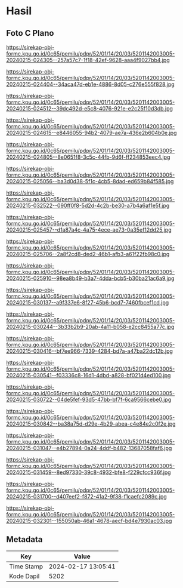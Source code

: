 # Hasil

## Foto C Plano

https://sirekap-obj-formc.kpu.go.id/0c65/pemilu/pdpr/52/01/14/20/03/5201142003005-20240215-024305--257a57c7-1f18-42ef-9628-aaa4f9027bb4.jpg

https://sirekap-obj-formc.kpu.go.id/0c65/pemilu/pdpr/52/01/14/20/03/5201142003005-20240215-024404--34aca47d-eb1e-4886-8d05-c276e555f828.jpg

https://sirekap-obj-formc.kpu.go.id/0c65/pemilu/pdpr/52/01/14/20/03/5201142003005-20240215-024512--39dc492d-e5c8-4076-921e-e2c25f10d3db.jpg

https://sirekap-obj-formc.kpu.go.id/0c65/pemilu/pdpr/52/01/14/20/03/5201142003005-20240215-024615--e8446055-94b2-4079-ae7a-436e2b604b0e.jpg

https://sirekap-obj-formc.kpu.go.id/0c65/pemilu/pdpr/52/01/14/20/03/5201142003005-20240215-024805--8e0651f8-3c5c-44fb-9d6f-ff234853eec4.jpg

https://sirekap-obj-formc.kpu.go.id/0c65/pemilu/pdpr/52/01/14/20/03/5201142003005-20240215-025056--ba3d0d38-5f1c-4cb5-8dad-ed659b84f585.jpg

https://sirekap-obj-formc.kpu.go.id/0c65/pemilu/pdpr/52/01/14/20/03/5201142003005-20240215-032522--090ff0f8-5d2d-4c2b-be30-a7b4a6af1e5f.jpg

https://sirekap-obj-formc.kpu.go.id/0c65/pemilu/pdpr/52/01/14/20/03/5201142003005-20240215-025457--d1a87a4c-4a75-4ece-ae73-0a35ef12dd25.jpg

https://sirekap-obj-formc.kpu.go.id/0c65/pemilu/pdpr/52/01/14/20/03/5201142003005-20240215-025706--2a8f2cd8-ded2-46b1-afb3-a61f22fb98c0.jpg

https://sirekap-obj-formc.kpu.go.id/0c65/pemilu/pdpr/52/01/14/20/03/5201142003005-20240215-025910--98ea8b49-b3a7-4dda-bcb5-b30ba21ac6a9.jpg

https://sirekap-obj-formc.kpu.go.id/0c65/pemilu/pdpr/52/01/14/20/03/5201142003005-20240215-030137--a9f337e6-8f27-45b6-bcd7-7460fbcef1cd.jpg

https://sirekap-obj-formc.kpu.go.id/0c65/pemilu/pdpr/52/01/14/20/03/5201142003005-20240215-030244--3b33b2b9-20ab-4a11-b058-e2cc8455a77c.jpg

https://sirekap-obj-formc.kpu.go.id/0c65/pemilu/pdpr/52/01/14/20/03/5201142003005-20240215-030416--bf7ee966-7339-4284-bd7a-a47ba22dc12b.jpg

https://sirekap-obj-formc.kpu.go.id/0c65/pemilu/pdpr/52/01/14/20/03/5201142003005-20240215-030541--f03336c8-16d1-4dbd-a828-bf021d4ed100.jpg

https://sirekap-obj-formc.kpu.go.id/0c65/pemilu/pdpr/52/01/14/20/03/5201142003005-20240215-030722--04de5fef-93d5-47bb-bf7f-6ca9566cebe0.jpg

https://sirekap-obj-formc.kpu.go.id/0c65/pemilu/pdpr/52/01/14/20/03/5201142003005-20240215-030842--ba38a75d-d29e-4b29-abea-c4e84e2c0f2e.jpg

https://sirekap-obj-formc.kpu.go.id/0c65/pemilu/pdpr/52/01/14/20/03/5201142003005-20240215-031047--e4b27894-0a24-4ddf-b482-13687058faf6.jpg

https://sirekap-obj-formc.kpu.go.id/0c65/pemilu/pdpr/52/01/14/20/03/5201142003005-20240215-031459--8ed97330-39c8-4932-bfe8-f229cfcc936f.jpg

https://sirekap-obj-formc.kpu.go.id/0c65/pemilu/pdpr/52/01/14/20/03/5201142003005-20240215-031700--d407eef2-f872-41a2-9f38-f1caefc2089c.jpg

https://sirekap-obj-formc.kpu.go.id/0c65/pemilu/pdpr/52/01/14/20/03/5201142003005-20240215-032301--155050ab-46a1-4678-aecf-bd4e7930ac03.jpg


## Metadata

| Key        | Value               |
| ---------- | ------------------- |
| Time Stamp | 2024-02-17 13:05:41 |
| Kode Dapil | 5202                |



